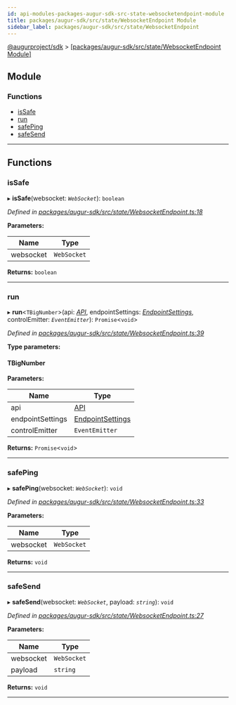 ```yaml
---
id: api-modules-packages-augur-sdk-src-state-websocketendpoint-module
title: packages/augur-sdk/src/state/WebsocketEndpoint Module
sidebar_label: packages/augur-sdk/src/state/WebsocketEndpoint
---
```


[@augurproject/sdk](api-readme.md) > [[packages/augur-sdk/src/state/WebsocketEndpoint Module]](api-modules-packages-augur-sdk-src-state-websocketendpoint-module.md)

## Module

### Functions

* [isSafe](api-modules-packages-augur-sdk-src-state-websocketendpoint-module.md#issafe)
* [run](api-modules-packages-augur-sdk-src-state-websocketendpoint-module.md#run)
* [safePing](api-modules-packages-augur-sdk-src-state-websocketendpoint-module.md#safeping)
* [safeSend](api-modules-packages-augur-sdk-src-state-websocketendpoint-module.md#safesend)

---

## Functions

<a id="issafe"></a>

###  isSafe

▸ **isSafe**(websocket: *`WebSocket`*): `boolean`

*Defined in [packages/augur-sdk/src/state/WebsocketEndpoint.ts:18](https://github.com/AugurProject/augur/blob/bae2172ca0/packages/augur-sdk/src/state/WebsocketEndpoint.ts#L18)*

**Parameters:**

| Name | Type |
| ------ | ------ |
| websocket | `WebSocket` |

**Returns:** `boolean`

___
<a id="run"></a>

###  run

▸ **run**<`TBigNumber`>(api: *[API](api-classes-packages-augur-sdk-src-state-getter-api-api.md)*, endpointSettings: *[EndpointSettings](api-interfaces-packages-augur-sdk-src-state-getter-types-endpointsettings.md)*, controlEmitter: *`EventEmitter`*): `Promise`<`void`>

*Defined in [packages/augur-sdk/src/state/WebsocketEndpoint.ts:39](https://github.com/AugurProject/augur/blob/bae2172ca0/packages/augur-sdk/src/state/WebsocketEndpoint.ts#L39)*

**Type parameters:**

#### TBigNumber 
**Parameters:**

| Name | Type |
| ------ | ------ |
| api | [API](api-classes-packages-augur-sdk-src-state-getter-api-api.md) |
| endpointSettings | [EndpointSettings](api-interfaces-packages-augur-sdk-src-state-getter-types-endpointsettings.md) |
| controlEmitter | `EventEmitter` |

**Returns:** `Promise`<`void`>

___
<a id="safeping"></a>

###  safePing

▸ **safePing**(websocket: *`WebSocket`*): `void`

*Defined in [packages/augur-sdk/src/state/WebsocketEndpoint.ts:33](https://github.com/AugurProject/augur/blob/bae2172ca0/packages/augur-sdk/src/state/WebsocketEndpoint.ts#L33)*

**Parameters:**

| Name | Type |
| ------ | ------ |
| websocket | `WebSocket` |

**Returns:** `void`

___
<a id="safesend"></a>

###  safeSend

▸ **safeSend**(websocket: *`WebSocket`*, payload: *`string`*): `void`

*Defined in [packages/augur-sdk/src/state/WebsocketEndpoint.ts:27](https://github.com/AugurProject/augur/blob/bae2172ca0/packages/augur-sdk/src/state/WebsocketEndpoint.ts#L27)*

**Parameters:**

| Name | Type |
| ------ | ------ |
| websocket | `WebSocket` |
| payload | `string` |

**Returns:** `void`

___

